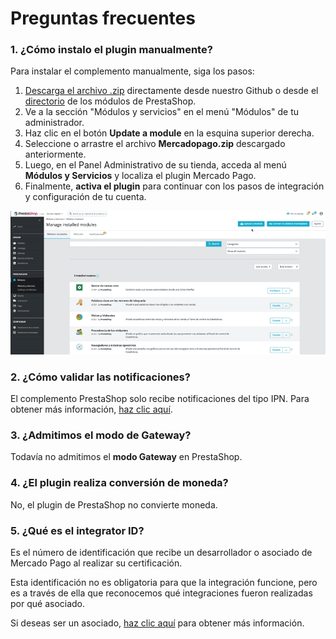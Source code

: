 # Preguntas frecuentes

### 1. ¿Cómo instalo el plugin manualmente?
 
Para instalar el complemento manualmente, siga los pasos:
 
1. [Descarga el archivo .zip](https://github.com/mercadopago/cart-prestashop-7/raw/master/mercadopago.zip) directamente desde nuestro Github o desde el [directorio](https://addons.prestashop.com/es/pago-tarjeta-carteras-digitales/23962-mercado-pago.html) de los módulos de PrestaShop.
2. Ve a la sección "Módulos y servicios" en el menú "Módulos" de tu administrador.
3. Haz clic en el botón **Update a module** en la esquina superior derecha.
4. Seleccione o arrastre el archivo **Mercadopago.zip** descargado anteriormente.
5. Luego, en el Panel Administrativo de su tienda, acceda al menú **Módulos y Servicios** y localiza el plugin Mercado Pago.
6. Finalmente, **activa el plugin** para continuar con los pasos de integración y configuración de tu cuenta.

![Activar manualmente el plugin](/images/prestashop/instalacao_manual_es.gif)

### 2. ¿Cómo validar las notificaciones?
 
El complemento PrestaShop solo recibe notificaciones del tipo IPN. Para obtener más información, [haz clic aquí](https://www.mercadopago[FAKER][URL][DOMAIN]/developers/es/guides/notifications/ipn).
 
### 3. ¿Admitimos el modo de Gateway?
 
Todavía no admitimos el **modo Gateway** en PrestaShop.
 
### 4. ¿El plugin realiza conversión de moneda?
 
No, el plugin de PrestaShop no convierte moneda.

### 5. ¿Qué es el integrator ID?
Es el número de identificación que recibe un desarrollador o asociado de Mercado Pago al realizar su certificación.

Esta identificación no es obligatoria para que la integración funcione, pero es a través de ella que reconocemos qué integraciones fueron realizadas por qué asociado.

Si deseas ser un asociado, [haz clic aquí](https://www.mercadopago[FAKER][URL][DOMAIN]/developers/es/developer-program) para obtener más información.
